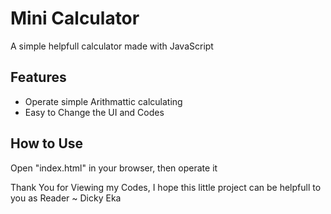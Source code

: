 # Mini Calculator
A simple helpfull calculator made with JavaScript

## Features
- Operate simple Arithmattic calculating
- Easy to Change the UI and Codes

## How to Use
Open "index.html" in your browser, then operate it

Thank You for Viewing my Codes, I hope this little project can be helpfull to you as Reader
~ Dicky Eka
